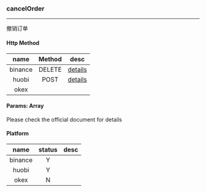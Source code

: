 ### cancelOrder

---

撤销订单

#### Http Method

| name | Method | desc |
|:---:|:---:|:---:|
| binance | DELETE |[details](https://binance-docs.github.io/apidocs/spot/cn/#trade-3)|
| huobi   | POST | [details](https://huobiapi.github.io/docs/spot/v1/cn/#4e53c0fccd) |
| okex    |  |  |

#### Params: Array

Please check the official document for details

#### Platform

| name | status | desc |
|:---:|:---:|:---:|
| binance | Y | |
| huobi   | Y | |
| okex    | N | |
